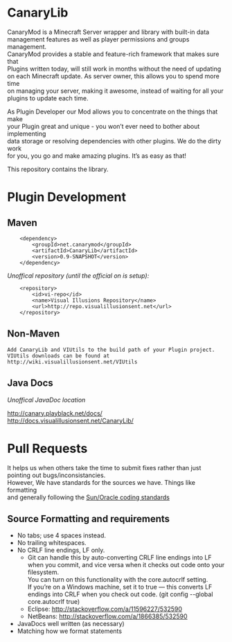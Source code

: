 CanaryLib
=========

CanaryMod is a Minecraft Server wrapper and library with built-in data  
management features as well as player permissions and groups management.  
CanaryMod provides a stable and feature-rich framework that makes sure that  
Plugins written today, will still work in months without the need of updating  
on each Minecraft update. As server owner, this allows you to spend more time  
on managing your server, making it awesome, instead of waiting for all your  
plugins to update each time.  
  
As Plugin Developer our Mod allows you to concentrate on the things that make  
your Plugin great and unique - you won’t ever need to bother about implementing  
data storage or resolving dependencies with other plugins. We do the dirty work  
for you, you go and make amazing plugins. It’s as easy as that!  
  
This repository contains the library.  

Plugin Development
=============

Maven
------------- 
    
        <dependency>  
            <groupId>net.canarymod</groupId>  
            <artifactId>CanaryLib</artifactId>  
            <version>0.9-SNAPSHOT</version>  
        </dependency>  
    
	
*Unoffical repository (until the official on is setup):*

        <repository>
            <id>vi-repo</id>
            <name>Visual Illusions Repository</name>
            <url>http://repo.visualillusionsent.net</url>
        </repository>

	
Non-Maven
------------- 

    Add CanaryLib and VIUtils to the build path of your Plugin project. 
    VIUtils downloads can be found at http://wiki.visualillusionsent.net/VIUtils  
    
Java Docs
-------------

*Unoffical JavaDoc location*

http://canary.playblack.net/docs/  
http://docs.visualillusionsent.net/CanaryLib/  

Pull Requests
=============

It helps us when others take the time to submit fixes rather than just pointing out bugs/inconsistancies.  
However, We have standards for the sources we have. Things like formatting  
and generally following the [Sun/Oracle coding standards](http://www.oracle.com/technetwork/java/javase/documentation/codeconvtoc-136057.html)  

Source Formatting and requirements
-------------

* No tabs; use 4 spaces instead.
* No trailing whitespaces.
* No CRLF line endings, LF only.
  * Git can handle this by auto-converting CRLF line endings into LF when you commit, and vice versa when it checks out code onto your filesystem.  
    You can turn on this functionality with the core.autocrlf setting.  
    If you’re on a Windows machine, set it to true — this converts LF endings into CRLF when you check out code. (git config --global core.autocrlf true)  
  * Eclipse: http://stackoverflow.com/a/11596227/532590
  * NetBeans: http://stackoverflow.com/a/1866385/532590
* JavaDocs well written (as necessary)
* Matching how we format statements